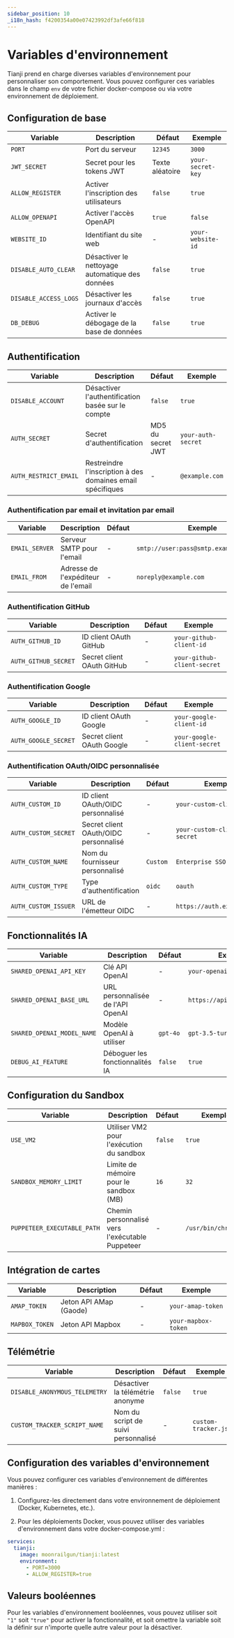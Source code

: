 ```yaml
---
sidebar_position: 10
_i18n_hash: f4200354a00e07423992df3afe66f818
---
```

# Variables d'environnement

Tianji prend en charge diverses variables d'environnement pour personnaliser son comportement. Vous pouvez configurer ces variables dans le champ `env` de votre fichier docker-compose ou via votre environnement de déploiement.

## Configuration de base

| Variable | Description | Défaut | Exemple |
| --- | --- | --- | --- |
| `PORT` | Port du serveur | `12345` | `3000` |
| `JWT_SECRET` | Secret pour les tokens JWT | Texte aléatoire | `your-secret-key` |
| `ALLOW_REGISTER` | Activer l'inscription des utilisateurs | `false` | `true` |
| `ALLOW_OPENAPI` | Activer l'accès OpenAPI | `true` | `false` |
| `WEBSITE_ID` | Identifiant du site web | - | `your-website-id` |
| `DISABLE_AUTO_CLEAR` | Désactiver le nettoyage automatique des données | `false` | `true` |
| `DISABLE_ACCESS_LOGS` | Désactiver les journaux d'accès | `false` | `true` |
| `DB_DEBUG` | Activer le débogage de la base de données | `false` | `true` |

## Authentification

| Variable | Description | Défaut | Exemple |
| --- | --- | --- | --- |
| `DISABLE_ACCOUNT` | Désactiver l'authentification basée sur le compte | `false` | `true` |
| `AUTH_SECRET` | Secret d'authentification | MD5 du secret JWT | `your-auth-secret` |
| `AUTH_RESTRICT_EMAIL` | Restreindre l'inscription à des domaines email spécifiques | - | `@example.com` |

### Authentification par email et invitation par email

| Variable | Description | Défaut | Exemple |
| --- | --- | --- | --- |
| `EMAIL_SERVER` | Serveur SMTP pour l'email | - | `smtp://user:pass@smtp.example.com:587` |
| `EMAIL_FROM` | Adresse de l'expéditeur de l'email | - | `noreply@example.com` |

### Authentification GitHub

| Variable | Description | Défaut | Exemple |
| --- | --- | --- | --- |
| `AUTH_GITHUB_ID` | ID client OAuth GitHub | - | `your-github-client-id` |
| `AUTH_GITHUB_SECRET` | Secret client OAuth GitHub | - | `your-github-client-secret` |

### Authentification Google

| Variable | Description | Défaut | Exemple |
| --- | --- | --- | --- |
| `AUTH_GOOGLE_ID` | ID client OAuth Google | - | `your-google-client-id` |
| `AUTH_GOOGLE_SECRET` | Secret client OAuth Google | - | `your-google-client-secret` |

### Authentification OAuth/OIDC personnalisée

| Variable | Description | Défaut | Exemple |
| --- | --- | --- | --- |
| `AUTH_CUSTOM_ID` | ID client OAuth/OIDC personnalisé | - | `your-custom-client-id` |
| `AUTH_CUSTOM_SECRET` | Secret client OAuth/OIDC personnalisé | - | `your-custom-client-secret` |
| `AUTH_CUSTOM_NAME` | Nom du fournisseur personnalisé | `Custom` | `Enterprise SSO` |
| `AUTH_CUSTOM_TYPE` | Type d'authentification | `oidc` | `oauth` |
| `AUTH_CUSTOM_ISSUER` | URL de l'émetteur OIDC | - | `https://auth.example.com` |

## Fonctionnalités IA

| Variable | Description | Défaut | Exemple |
| --- | --- | --- | --- |
| `SHARED_OPENAI_API_KEY` | Clé API OpenAI | - | `your-openai-api-key` |
| `SHARED_OPENAI_BASE_URL` | URL personnalisée de l'API OpenAI | - | `https://api.openai.com/v1` |
| `SHARED_OPENAI_MODEL_NAME` | Modèle OpenAI à utiliser | `gpt-4o` | `gpt-3.5-turbo` |
| `DEBUG_AI_FEATURE` | Déboguer les fonctionnalités IA | `false` | `true` |

## Configuration du Sandbox

| Variable | Description | Défaut | Exemple |
| --- | --- | --- | --- |
| `USE_VM2` | Utiliser VM2 pour l'exécution du sandbox | `false` | `true` |
| `SANDBOX_MEMORY_LIMIT` | Limite de mémoire pour le sandbox (MB) | `16` | `32` |
| `PUPPETEER_EXECUTABLE_PATH` | Chemin personnalisé vers l'exécutable Puppeteer | - | `/usr/bin/chromium` |

## Intégration de cartes

| Variable | Description | Défaut | Exemple |
| --- | --- | --- | --- |
| `AMAP_TOKEN` | Jeton API AMap (Gaode) | - | `your-amap-token` |
| `MAPBOX_TOKEN` | Jeton API Mapbox | - | `your-mapbox-token` |

## Télémétrie

| Variable | Description | Défaut | Exemple |
| --- | --- | --- | --- |
| `DISABLE_ANONYMOUS_TELEMETRY` | Désactiver la télémétrie anonyme | `false` | `true` |
| `CUSTOM_TRACKER_SCRIPT_NAME` | Nom du script de suivi personnalisé | - | `custom-tracker.js` |

## Configuration des variables d'environnement

Vous pouvez configurer ces variables d'environnement de différentes manières :

1. Configurez-les directement dans votre environnement de déploiement (Docker, Kubernetes, etc.).

2. Pour les déploiements Docker, vous pouvez utiliser des variables d'environnement dans votre docker-compose.yml :

```yaml
services:
  tianji:
    image: moonrailgun/tianji:latest
    environment:
      - PORT=3000
      - ALLOW_REGISTER=true
```

## Valeurs booléennes

Pour les variables d'environnement booléennes, vous pouvez utiliser soit `"1"` soit `"true"` pour activer la fonctionnalité, et soit omettre la variable soit la définir sur n'importe quelle autre valeur pour la désactiver.
